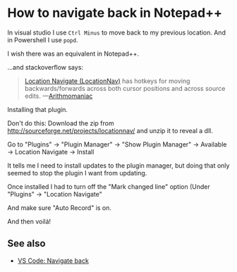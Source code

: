 ﻿# How to navigate back in Notepad++

In visual studio I use `Ctrl Minus` to move back to my previous location. And in Powershell I use `popd`.

I wish there was an equivalent in Notepad++.

...and stackoverflow says:

> [Location Navigate (LocationNav)](http://sourceforge.net/projects/locationnav/) has hotkeys for moving backwards/forwards across both cursor positions and across source edits.
> &mdash;[Arithmomaniac](http://stackoverflow.com/a/17410670)

Installing that plugin.

Don't do this: Download the zip from http://sourceforge.net/projects/locationnav/ and unzip it to reveal a dll.

Go to "Plugins" -> "Plugin Manager" -> "Show Plugin Manager" -> Available -> Location Navigate -> Install

It tells me I need to install updates to the plugin manager, but doing that only seemed to stop the plugin I want from updating.

Once installed I had to turn off the "Mark changed line" option (Under "Plugins" -> "Location Navigate"

And make sure "Auto Record" is on.

And then voil&aacute;!

## See also

- [VS Code: Navigate back](../vs_code/navigate_back.md)